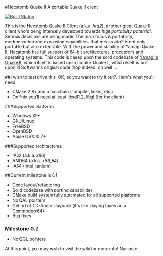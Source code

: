 #Hecatomb Quake II
A portable Quake II client  

[![Build Status](https://drone.io/github.com/alericoveri/hecatomb/status.png)](https://drone.io/github.com/alericoveri/hecatomb/latest)

This is the Hecatomb Quake II Client (a.k.a. *htq2*), another great Quake II client who's being intensely developed towards *high portability potential*. Serious decisions are being made. 
The main focus is portability, modernization and expansion capabilities, that means *htq2* is not only portable but also extensible. 
With the power and stability of Yamagi Quake II, 
Hecatomb has full support of 64-bit architectures.
processors and operating systems. This code is based upon the solid codebase of [Yamagi's Quake II](http://github.com/yquake2), which itself is based upon Icculus Quake II, which itself is built upon id
Software's original code drop indeed, oh well ... 

##I wish to test drive this!
OK, so you want to try it out?. Here's what you'll need:
* CMake 2.8+ and a toolchain (compiler, linker, etc.)
* On *nix you'll need at least libsdl1.2, libgl (for the client)

###Supported platforms
* Windows XP+
* GNU/Linux
* FreeBSD
* OpenBSD
* Apple OSX 10.7+

###Supported architectures
* IA32  (a.k.a. *x86*)
* AMD64 (a.k.a. *x86_64*)
* IA64 (Intel Itanium)

##Current milestone is *0.1*
* Code layout/refactoring
* Solid codebase with porting capabilities
* CMake build system fully automated for all supported platforms
* No QAL pointers
* Get rid of CD-Audio playback (it's like playing tapes on a Commodore64)
* Bug fixes

### Milestone 0.2
* No QGL pointers

At this point, you may wish to visit the wiki for more info!
Namaste!
